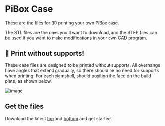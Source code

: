 # PiBox Case

These are the files for 3D printing your own PiBox case.

The STL files are the ones you'll want to download, and the STEP files can be used if you want to make modifications in your own CAD program.

## 🎉 Print without supports!

These case files are designed to be printed without supports. All overhangs have angles that extend gradually, so there should be no need for supports when printing. For each clamshell, should position the face on the build plate, as shown below.

![image](https://user-images.githubusercontent.com/1296162/145932540-536fc107-1188-4317-adf0-53858b07c0b9.png)

## Get the files

Download the latest [top](https://github.com/kubesail/pibox-case/raw/main/new-plastic-top.stl) and [bottom](https://github.com/kubesail/pibox-case/raw/main/new-plastic-bottom.stl) and get started!
